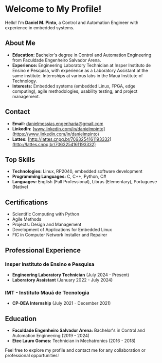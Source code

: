 # Welcome to My Profile!

Hello! I'm **Daniel M. Pinto**, a Control and Automation Engineer with experience in embedded systems.

## About Me

- **Education:** Bachelor's degree in Control and Automation Engineering from Faculdade Engenheiro Salvador Arena.
- **Experience:** Engineering Laboratory Technician at Insper Instituto de Ensino e Pesquisa, with experience as a Laboratory Assistant at the same institute. Internships at various labs in the Mauá Institute of Technology.
- **Interests:** Embedded systems (embedded Linux, FPGA, edge computing), agile methodologies, usability testing, and project management.

## Contact

- **Email:** [danielmessias.engenharia@gmail.com](mailto:danielmessias.engenharia@gmail.com)
- **LinkedIn:** [www.linkedin.com/in/danielmpinto](https://www.linkedin.com/in/danielmpinto)
- **Lattes:** [http://lattes.cnpq.br/7063254161193332](http://lattes.cnpq.br/7063254161193332)

## Top Skills

- **Technologies:** Linux, RP2040, embedded software development
- **Programming Languages:** C, C++, Python, C#
- **Languages:** English (Full Professional), Libras (Elementary), Portuguese (Native)

## Certifications

- Scientific Computing with Python
- Agile Methods
- Projects: Design and Management
- Development of Applications for Embedded Linux
- FIC in Computer Network Installer and Repairer

## Professional Experience

### Insper Instituto de Ensino e Pesquisa

- **Engineering Laboratory Technician** (July 2024 - Present)
- **Laboratory Assistant** (January 2022 - July 2024)

### IMT - Instituto Mauá de Tecnologia

- **CP-DEA Internship** (July 2021 - December 2021)

## Education

- **Faculdade Engenheiro Salvador Arena:** Bachelor's in Control and Automation Engineering (2019 - 2024)
- **Etec Lauro Gomes:** Technician in Mechatronics (2016 - 2018)

Feel free to explore my profile and contact me for any collaboration or professional opportunities!
